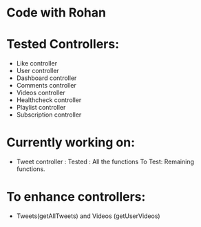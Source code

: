 # Code with Rohan

# Tested Controllers: 
- Like controller
- User controller
- Dashboard controller
- Comments controller
- Videos controller
- Healthcheck controller
- Playlist controller
- Subscription controller

# Currently working on: 
- Tweet controller : 
Tested : All the functions 
To Test: Remaining functions.

# To enhance controllers: 
- Tweets(getAllTweets) and Videos (getUserVideos)


                      